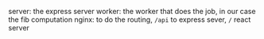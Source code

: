 server: the express server
worker: the worker that does the job, in our case the fib computation
nginx: to do the routing, `/api` to express sever, `/` react server